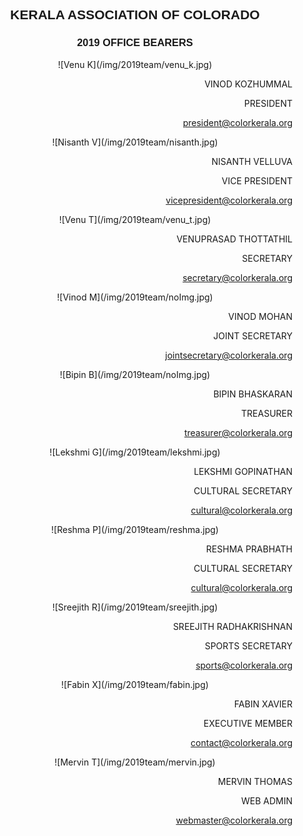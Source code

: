 <div style="text-align:center;font-family: 'Arial Black', Gadget, sans-serif;">

## KERALA ASSOCIATION OF COLORADO

### 2019 OFFICE BEARERS

</div>

<div style="text-align: center;">

<div class="card">

<div class="imgCont">![Venu K](/img/2019team/venu_k.jpg)</div>

<div class="container" align="right">

VINOD KOZHUMMAL

PRESIDENT

president@colorkerala.org

</div>

</div>

<div class="card">

<div class="imgCont">![Nisanth V](/img/2019team/nisanth.jpg)</div>

<div class="container" align="right">

NISANTH VELLUVA

VICE PRESIDENT

vicepresident@colorkerala.org

</div>

</div>

<div class="card">

<div class="imgCont">![Venu T](/img/2019team/venu_t.jpg)</div>

<div class="container" align="right">

VENUPRASAD THOTTATHIL

SECRETARY

secretary@colorkerala.org

</div>

</div>

<div class="card">

<div class="imgCont">![Vinod M](/img/2019team/noImg.jpg)</div>

<div class="container" align="right">

VINOD MOHAN

JOINT SECRETARY

jointsecretary@colorkerala.org

</div>

</div>

<div class="card">

<div class="imgCont">![Bipin B](/img/2019team/noImg.jpg)</div>

<div class="container" align="right">

BIPIN BHASKARAN

TREASURER

treasurer@colorkerala.org

</div>

</div>

<div class="card">

<div class="imgCont">![Lekshmi G](/img/2019team/lekshmi.jpg)</div>

<div class="container" align="right">

LEKSHMI GOPINATHAN

CULTURAL SECRETARY

cultural@colorkerala.org

</div>

</div>

<div class="card">

<div class="imgCont">![Reshma P](/img/2019team/reshma.jpg)</div>

<div class="container" align="right">

RESHMA PRABHATH

CULTURAL SECRETARY

cultural@colorkerala.org

</div>

</div>

<div class="card">

<div class="imgCont">![Sreejith R](/img/2019team/sreejith.jpg)</div>

<div class="container" align="right">

SREEJITH RADHAKRISHNAN

SPORTS SECRETARY

sports@colorkerala.org

</div>

</div>

<div class="card">

<div class="imgCont">![Fabin X](/img/2019team/fabin.jpg)</div>

<div class="container" align="right">

FABIN XAVIER

EXECUTIVE MEMBER

contact@colorkerala.org

</div>

</div>

<div class="card">

<div class="imgCont">![Mervin T](/img/2019team/mervin.jpg)</div>

<div class="container" align="right">

MERVIN THOMAS

WEB ADMIN

webmaster@colorkerala.org

</div>

</div>

</div>
